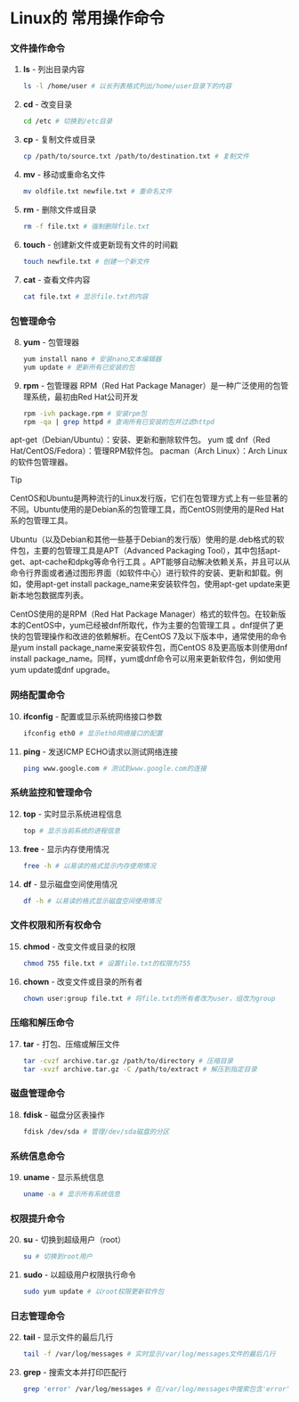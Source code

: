 # Linux的 常用操作命令

### 文件操作命令

1. **ls** - 列出目录内容

   ```bash
   ls -l /home/user # 以长列表格式列出/home/user目录下的内容
   ```

2. **cd** - 改变目录

   ```bash
   cd /etc # 切换到/etc目录
   ```

3. **cp** - 复制文件或目录

   ```bash
   cp /path/to/source.txt /path/to/destination.txt # 复制文件
   ```

4. **mv** - 移动或重命名文件

   ```bash
   mv oldfile.txt newfile.txt # 重命名文件
   ```

5. **rm** - 删除文件或目录

   ```bash
   rm -f file.txt # 强制删除file.txt
   ```

6. **touch** - 创建新文件或更新现有文件的时间戳

   ```bash
   touch newfile.txt # 创建一个新文件
   ```

7. **cat** - 查看文件内容

   ```bash
   cat file.txt # 显示file.txt的内容
   ```

### 包管理命令

8. **yum** - 包管理器

   ```bash
   yum install nano # 安装nano文本编辑器
   yum update # 更新所有已安装的包
   ```

9. **rpm** - 包管理器
RPM（Red Hat Package Manager）是一种广泛使用的包管理系统，最初由Red Hat公司开发

   ```bash
   rpm -ivh package.rpm # 安装rpm包
   rpm -qa | grep httpd # 查询所有已安装的包并过滤httpd
   ```

apt-get（Debian/Ubuntu）：安装、更新和删除软件包。
yum 或 dnf（Red Hat/CentOS/Fedora）：管理RPM软件包。
pacman（Arch Linux）：Arch Linux的软件包管理器。

> [!TIP]
>CentOS和Ubuntu是两种流行的Linux发行版，它们在包管理方式上有一些显著的不同。Ubuntu使用的是Debian系的包管理工具，而CentOS则使用的是Red Hat系的包管理工具。
>
>Ubuntu（以及Debian和其他一些基于Debian的发行版）使用的是.deb格式的软件包，主要的包管理工具是APT（Advanced Packaging Tool），其中包括apt-get、apt-cache和dpkg等命令行工具
。APT能够自动解决依赖关系，并且可以从命令行界面或者通过图形界面（如软件中心）进行软件的安装、更新和卸载。例如，使用apt-get install package_name来安装软件包，使用apt-get update来更新本地包数据库列表。
>
>CentOS使用的是RPM（Red Hat Package Manager）格式的软件包。在较新版本的CentOS中，yum已经被dnf所取代，作为主要的包管理工具
。dnf提供了更快的包管理操作和改进的依赖解析。在CentOS 7及以下版本中，通常使用的命令是yum install package_name来安装软件包，而CentOS 8及更高版本则使用dnf install package_name。同样，yum或dnf命令可以用来更新软件包，例如使用yum update或dnf upgrade。

### 网络配置命令

10. **ifconfig** - 配置或显示系统网络接口参数

    ```bash
    ifconfig eth0 # 显示eth0网络接口的配置
    ```

11. **ping** - 发送ICMP ECHO请求以测试网络连接

    ```bash
    ping www.google.com # 测试到www.google.com的连接
    ```

### 系统监控和管理命令

12. **top** - 实时显示系统进程信息

    ```bash
    top # 显示当前系统的进程信息
    ```

13. **free** - 显示内存使用情况

    ```bash
    free -h # 以易读的格式显示内存使用情况
    ```

14. **df** - 显示磁盘空间使用情况

    ```bash
    df -h # 以易读的格式显示磁盘空间使用情况
    ```

### 文件权限和所有权命令

15. **chmod** - 改变文件或目录的权限

    ```bash
    chmod 755 file.txt # 设置file.txt的权限为755
    ```

16. **chown** - 改变文件或目录的所有者

    ```bash
    chown user:group file.txt # 将file.txt的所有者改为user，组改为group
    ```

### 压缩和解压命令

17. **tar** - 打包、压缩或解压文件

    ```bash
    tar -cvzf archive.tar.gz /path/to/directory # 压缩目录
    tar -xvzf archive.tar.gz -C /path/to/extract # 解压到指定目录
    ```

### 磁盘管理命令

18. **fdisk** - 磁盘分区表操作

    ```bash
    fdisk /dev/sda # 管理/dev/sda磁盘的分区
    ```

### 系统信息命令

19. **uname** - 显示系统信息

    ```bash
    uname -a # 显示所有系统信息
    ```

### 权限提升命令

20. **su** - 切换到超级用户（root）

    ```bash
    su # 切换到root用户
    ```

21. **sudo** - 以超级用户权限执行命令

    ```bash
    sudo yum update # 以root权限更新软件包
    ```

### 日志管理命令

22. **tail** - 显示文件的最后几行

    ```bash
    tail -f /var/log/messages # 实时显示/var/log/messages文件的最后几行
    ```

23. **grep** - 搜索文本并打印匹配行

    ```bash
    grep 'error' /var/log/messages # 在/var/log/messages中搜索包含'error'的行
    ```
